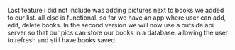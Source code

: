 Last feature i did not include was adding pictures next to books we added to our list. all else is functional. so far 
we have an app where user can add, edit, delete books. 
In the second version we will now use a outside api server so that our pics can store our books in a database. allowing the user to refresh and still have books saved. 